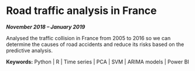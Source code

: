 # Road traffic analysis in France

**_November 2018 – January 2019_**

Analysed the traffic collision in France from 2005 to 2016 so we can determine the causes of road accidents and reduce its risks based on the predictive analysis.

**Keywords:** Python | R | Time series | PCA | SVM | ARIMA models | Power BI
